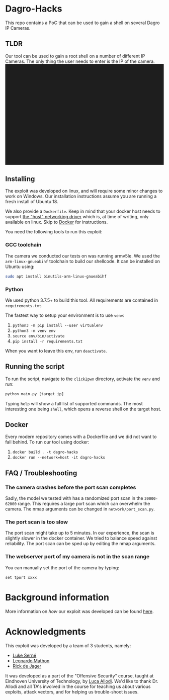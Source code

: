 # Dagro-Hacks
This repo contains a PoC that can be used to gain a shell on several Dagro IP Cameras.

## TLDR

Our tool can be used to gain a root shell on a number of different IP Cameras. The only thing the user needs to enter is the IP of the camera.
![Hacking in progress](docs/res/shell_dark.gif)

## Installing

The exploit was developed on linux, and will require some minor changes to work on Windows. Our installation instructions assume you are running a fresh install of Ubuntu 18. 
  
We also provide a `Dockerfile`. Keep in mind that your docker host needs to support [the "host" networking driver](https://docs.docker.com/network/network-tutorial-host/#prerequisites) which is, at time of writing, only available on linux. Skip to [Docker](#Docker) for instructions.

You need the following tools to run this exploit:

### GCC toolchain

The camera we conducted our tests on was running armv5le. We used the `arm-linux-gnueabihf` toolchain to build our shellcode. It can be installed on Ubuntu using:
```bash
sudo apt install binutils-arm-linux-gnueabihf
```

### Python

We used python 3.7.5+ to build this tool. All requirements are contained in `requirements.txt`.  

  
The fastest way to setup your environment is to use `venv`:  
1. `python3 -m pip install --user virtualenv`
1. `python3 -m venv env`
1. `source env/bin/activate`
1. `pip install -r requirements.txt`  

When you want to leave this env, run `deactivate`.  

## Running the script
To run the script, navigate to the `click2pwn` directory, activate the `venv` and run:  
```bash
python main.py [target ip]
```
Typing `help` will show a full list of supported commands. The most interesting one being `shell`, which opens a reverse shell on the target host.

## Docker
Every modern repository comes with a Dockerfile and we did not want to fall behind. To run our tool using docker:  
1. `docker build . -t dagro-hacks`
1. `docker run --network=host -it dagro-hacks`

## FAQ / Troubleshooting

### The camera crashes before the port scan completes
Sadly, the model we tested with has a randomized port scan in the `20000-62000` range. This requires a large port scan which can overwhelm the camera. The nmap arguments can be changed in `network/port_scan.py`.

### The port scan is too slow
The port scan might take up to 5 minutes. In our experience, the scan is slightly slower in the docker container. We tried to balance speed against reliability. The port scan can be sped up by editing the nmap arguments.

### The webserver port of my camera is not in the scan range
You can manually set the port of the camera by typing:
```
set tport xxxx
```

# Background information

More information on _how_ our exploit was developed can be found [here](docs/content/index.md).

# Acknowledgments

This exploit was developed by a team of 3 students, namely:
* [Luke Serné](https://github.com/LukeSerne)
* [Leonardo Mathon](https://github.com/leonardomathon)
* [Rick de Jager](https://github.com/rickdejager)

It was developed as a part of the "Offensive Security" course, taught at Eindhoven University of Technology, by [Luca Allodi](https://lallodi.github.io/index.html). We'd like to thank Dr. Allodi and all TA's involved in the course for teaching us about various exploits, attack vectors, and for helping us trouble-shoot issues.
